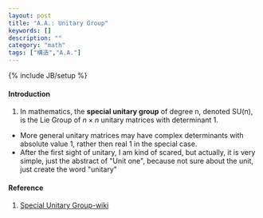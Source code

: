 ```yaml
---
layout: post
title: "A.A.: Unitary Group"
keywords: []
description: ""
category: "math"
tags: ["構造","A.A."]
---
```

{% include JB/setup %}

#### Introduction
1. In mathematics, the **special unitary group** of degree n, denoted SU(n), is the
Lie Group of $n \times n$ unitary matrices with determinant 1. 
- More general unitary matrices may have complex determinants with absolute
   value 1, rather then real 1 in the special case.
- After the first sight of unitary, I am kind of scared, but actually, it is
  very simple, just the abstract of "Unit one", because not sure about the unit,
  just create the word "unitary"

#### Reference
1. [Special Unitary Group-wiki](https://en.wikipedia.org/wiki/Special_unitary_group)

